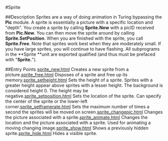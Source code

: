 
#Sprite

##Description
Sprites are a way of doing animation in Turing bypassing the **Pic** module. A sprite is essentially a picture with a specific location and "depth". You create a sprite by calling **Sprite.New** with a picID received from **Pic.New**. You can then move the sprite around by calling **Sprite.SetPosition**. When you are finished with the sprite, you call **Sprite.Free**.
Note that sprites work best when they are moderately small. If you have large sprites, you will continue to have flashing. 
All subprograms in the **Sprite **unit are exported qualified (and thus must be prefaced with "**Sprite.**").



##Entry Points
[sprite_new.html](**New**) Creates a new sprite from a picture.[sprite_free.html](**Free**) Disposes of a sprite and free up its memory.[sprite_setheight.html](**SetHeight**) Sets the height of a sprite. Sprites with a greater height appear above sprites with a lesser height. The background is considered height 0. The height may be negative.[sprite_setposition.html](**SetPosition**) Sets the location of the sprite. Can specify the center of the sprite or the lower-left corner.[sprite_setframerate.html](**SetFrameRate**) Sets the maximum number of times a second the sprites will be moved on screen.[sprite_changepic.html](**ChangePic**) Changes the picture associated with a sprite.[sprite_animate.html](**Animate**) Changes the location and the picture associated with a sprite. Used for animating a moving changing image.[sprite_show.html](**Show**) Shows a previously hidden sprite.[sprite_hide.html](**Hide**) Hides a visible sprite.


